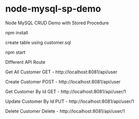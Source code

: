 # node-mysql-sp-demo
Node MySQL CRUD Demo with Stored Procedure

npm install

create table using customer.sql

npm start

DIfferent API Route

Get All Customer
GET - http://localhost:8081/api/user

Create Customer
POST - http://localhost:8081/api/user

Get Customer By Id
GET - http://localhost:8081/api/user/1

Update Customer By Id
PUT - http://localhost:8081/api/user/1

Delete Customer
Delete - http://localhost:8081/api/user/1
